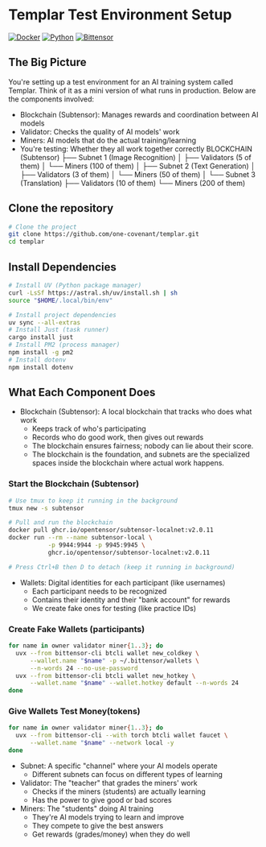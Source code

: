 # Templar Test Environment Setup

[![Docker](https://img.shields.io/badge/Docker-2496ED?style=for-the-badge&logo=docker&logoColor=white)](https://www.docker.com/)
[![Python](https://img.shields.io/badge/Python-3776AB?style=for-the-badge&logo=python&logoColor=white)](https://www.python.org/)
[![Bittensor](https://img.shields.io/badge/Bittensor-000000?style=for-the-badge&logo=bitcoin&logoColor=white)](https://bittensor.com/)

## The Big Picture
You're setting up a test environment for an AI training system called Templar. Think of it as a mini version of what runs in production. Below are the components involved:
- Blockchain (Subtensor): Manages rewards and coordination between AI models
- Validator: Checks the quality of AI models' work
- Miners: AI models that do the actual training/learning
- You're testing: Whether they all work together correctly
BLOCKCHAIN (Subtensor)
    ├── Subnet 1 (Image Recognition)
    │   ├── Validators (5 of them)
    │   └── Miners (100 of them)
    │
    ├── Subnet 2 (Text Generation)
    │   ├── Validators (3 of them)
    │   └── Miners (50 of them)
    │
    └── Subnet 3 (Translation)
        ├── Validators (10 of them)
        └── Miners (200 of them)

## Clone the repository
```bash
# Clone the project
git clone https://github.com/one-covenant/templar.git
cd templar
```
## Install Dependencies
```bash
# Install UV (Python package manager)
curl -LsSf https://astral.sh/uv/install.sh | sh
source "$HOME/.local/bin/env"

# Install project dependencies
uv sync --all-extras
# Install Just (task runner)
cargo install just
# Install PM2 (process manager) 
npm install -g pm2
# Install dotenv
npm install dotenv
```

## What Each Component Does
- Blockchain (Subtensor): A local blockchain that tracks who does what work
  - Keeps track of who's participating
  - Records who do good work, then gives out rewards
  - The blockchain ensures fairness; nobody can lie about their score.
  - The blockchain is the foundation, and subnets are the specialized spaces inside the blockchain where actual work happens.
### Start the Blockchain (Subtensor)
```bash
# Use tmux to keep it running in the background
tmux new -s subtensor

# Pull and run the blockchain
docker pull ghcr.io/opentensor/subtensor-localnet:v2.0.11
docker run --rm --name subtensor-local \
           -p 9944:9944 -p 9945:9945 \
           ghcr.io/opentensor/subtensor-localnet:v2.0.11

# Press Ctrl+B then D to detach (keep it running in background)
```
- Wallets: Digital identities for each participant (like usernames)
  - Each participant needs to be recognized
  - Contains their identity and their "bank account" for rewards
  - We create fake ones for testing (like practice IDs)
### Create Fake Wallets (participants)
```bash
for name in owner validator miner{1..3}; do
  uvx --from bittensor-cli btcli wallet new_coldkey \
      --wallet.name "$name" -p ~/.bittensor/wallets \
      --n-words 24 --no-use-password
  uvx --from bittensor-cli btcli wallet new_hotkey \
      --wallet.name "$name" --wallet.hotkey default --n-words 24
done
```
### Give Wallets Test Money(tokens)
```bash
for name in owner validator miner{1..3}; do
  uvx --from bittensor-cli --with torch btcli wallet faucet \
      --wallet.name "$name" --network local -y
done
```

- Subnet: A specific "channel" where your AI models operate
  - Different subnets can focus on different types of learning
- Validator: The "teacher" that grades the miners' work
  - Checks if the miners (students) are actually learning
  - Has the power to give good or bad scores
- Miners: The "students" doing AI training
  - They're AI models trying to learn and improve
  - They compete to give the best answers
  - Get rewards (grades/money) when they do well
